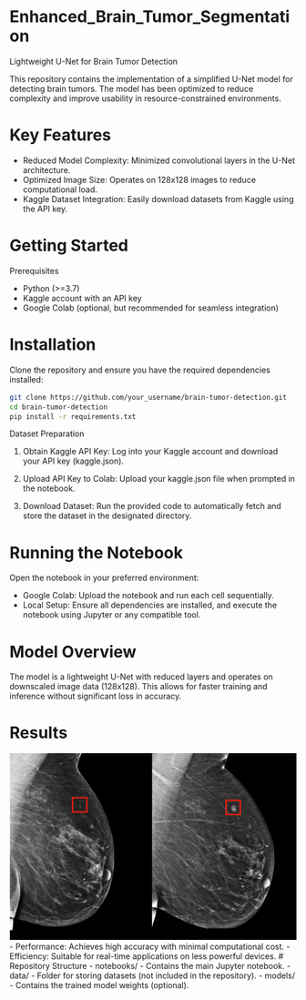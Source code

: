 # Enhanced_Brain_Tumor_Segmentation
Lightweight U-Net for Brain Tumor Detection


This repository contains the implementation of a simplified U-Net model for detecting brain tumors. The model has been optimized to reduce complexity and improve usability in resource-constrained environments.

# Key Features
- Reduced Model Complexity: Minimized convolutional layers in the U-Net architecture.
- Optimized Image Size: Operates on 128x128 images to reduce computational load.
- Kaggle Dataset Integration: Easily download datasets from Kaggle using the API key.
# Getting Started
Prerequisites
- Python (>=3.7)
- Kaggle account with an API key
- Google Colab (optional, but recommended for seamless integration)
# Installation
Clone the repository and ensure you have the required dependencies installed:

```bash
git clone https://github.com/your_username/brain-tumor-detection.git
cd brain-tumor-detection
pip install -r requirements.txt
```

Dataset Preparation
1. Obtain Kaggle API Key:
Log into your Kaggle account and download your API key (kaggle.json).

2. Upload API Key to Colab:
Upload your kaggle.json file when prompted in the notebook.

3. Download Dataset:
Run the provided code to automatically fetch and store the dataset in the designated directory.

# Running the Notebook
Open the notebook in your preferred environment:

- Google Colab: Upload the notebook and run each cell sequentially.
- Local Setup: Ensure all dependencies are installed, and execute the notebook using Jupyter or any compatible tool.
# Model Overview
The model is a lightweight U-Net with reduced layers and operates on downscaled image data (128x128). This allows for faster training and inference without significant loss in accuracy.

# Results
<img src="https://raw.githubusercontent.com/AISoltani/Breast-Cancer-Prediction/refs/heads/main/BreastCancerPR.png" alt="Breast Cancer Prediction Model" width="600"/>
- Performance: Achieves high accuracy with minimal computational cost.
- Efficiency: Suitable for real-time applications on less powerful devices.
# Repository Structure
- notebooks/ - Contains the main Jupyter notebook.
- data/ - Folder for storing datasets (not included in the repository).
- models/ - Contains the trained model weights (optional).
